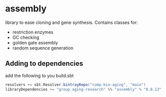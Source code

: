 # assembly
library to ease cloning and gene synthesis. 
Contains classes for:
* restriction enzymes
* GC checking
* golden gate assembly
* random sequence generation

Adding to dependencies
----------------------

add the following to you build.sbt
```scala
resolvers += sbt.Resolver.bintrayRepo("comp-bio-aging", "main")
libraryDependencies += "group.aging-research" %% "assembly" % "0.0.13"
```

